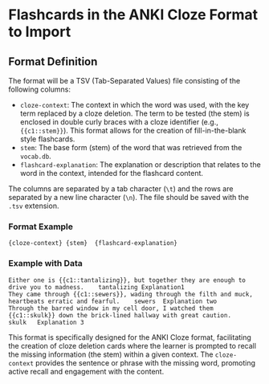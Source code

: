 # Flashcards in the ANKI Cloze Format to Import

## Format Definition

The format will be a TSV (Tab-Separated Values) file consisting of the following columns:
- `cloze-context`: The context in which the word was used, with the key term replaced by a cloze deletion. The term to be tested (the stem) is enclosed in double curly braces with a cloze identifier (e.g., `{{c1::stem}}`). This format allows for the creation of fill-in-the-blank style flashcards.
- `stem`: The base form (stem) of the word that was retrieved from the `vocab.db`.
- `flashcard-explanation`: The explanation or description that relates to the word in the context, intended for the flashcard content.

The columns are separated by a tab character (`\t`) and the rows are separated by a new line character (`\n`). The file should be saved with the `.tsv` extension.

### Format Example

```tsv
{cloze-context}	{stem}	{flashcard-explanation}
```

### Example with Data

```tsv
Either one is {{c1::tantalizing}}, but together they are enough to drive you to madness. 	tantalizing	Explanation1
They came through {{c1::sewers}}, wading through the filth and muck, heartbeats erratic and fearful. 	sewers	Explanation two
Through the barred window in my cell door, I watched them {{c1::skulk}} down the brick-lined hallway with great caution. 	skulk	Explanation 3
```

This format is specifically designed for the ANKI Cloze format, facilitating the creation of cloze deletion cards where the learner is prompted to recall the missing information (the stem) within a given context. The `cloze-context` provides the sentence or phrase with the missing word, promoting active recall and engagement with the content.

